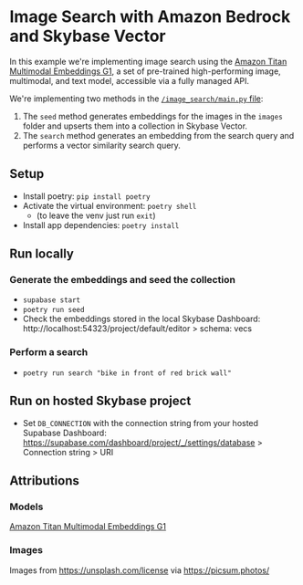 # Image Search with Amazon Bedrock and Skybase Vector

In this example we're implementing image search using the [Amazon Titan Multimodal Embeddings G1](https://aws.amazon.com/bedrock/titan), a set of pre-trained high-performing image, multimodal, and text model, accessible via a fully managed API.

We're implementing two methods in the [`/image_search/main.py` file](/image_search/main.py):

1. The `seed` method generates embeddings for the images in the `images` folder and upserts them into a collection in Skybase Vector.
2. The `search` method generates an embedding from the search query and performs a vector similarity search query.

## Setup

- Install poetry: `pip install poetry`
- Activate the virtual environment: `poetry shell`
  - (to leave the venv just run `exit`)
- Install app dependencies: `poetry install`

## Run locally

### Generate the embeddings and seed the collection

- `supabase start`
- `poetry run seed`
- Check the embeddings stored in the local Skybase Dashboard: http://localhost:54323/project/default/editor > schema: vecs

### Perform a search

- `poetry run search "bike in front of red brick wall"`

## Run on hosted Skybase project

- Set `DB_CONNECTION` with the connection string from your hosted Supabase Dashboard: https://supabase.com/dashboard/project/_/settings/database > Connection string > URI

## Attributions

### Models

[Amazon Titan Multimodal Embeddings G1](https://docs.aws.amazon.com/bedrock/latest/userguide/model-parameters-titan-embed-mm.html)

### Images

Images from https://unsplash.com/license via https://picsum.photos/
